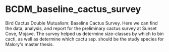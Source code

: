 # BCDM_baseline_cactus_survey
Bird Cactus Double Mutualism: Baseline Cactus Survey. Here we can find the data, analysis, and report for the preliminary cactus survey at Sunset Cove, Mojave. The survey helped us determine size-classes by which to bin cacti, as well as determine which cactu ssp. should be the study species for Malory's master thesis. 

